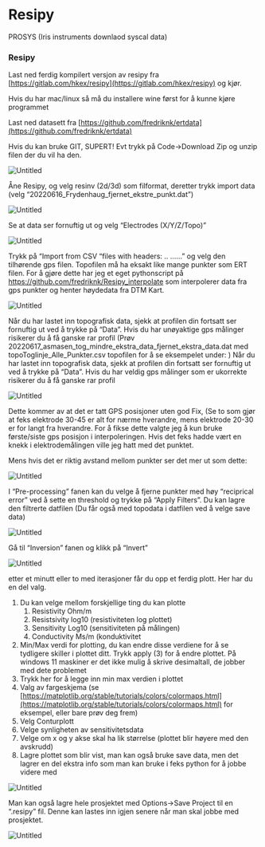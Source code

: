 # Resipy

PROSYS (Iris instruments downlaod syscal data)

### Resipy

Last ned ferdig kompilert versjon av resipy fra [https://gitlab.com/hkex/resipy](https://gitlab.com/hkex/resipy) og kjør.

Hvis du har mac/linux så må du installere wine først for å kunne kjøre programmet

Last ned datasett fra [https://github.com/fredriknk/ertdata](https://github.com/fredriknk/ertdata)

Hvis du kan bruke GIT, SUPERT! Evt trykk på Code->Download Zip og unzip filen der du vil ha den.

![Untitled](images/Untitled.png)

Åne Resipy, og velg resinv (2d/3d) som filformat, deretter trykk import data (velg “20220616_Frydenhaug_fjernet_ekstre_punkt.dat”)

![Untitled](images/Untitled%201.png)

Se at data ser fornuftig ut og velg “Electrodes (X/Y/Z/Topo)”

![Untitled](images/Untitled%202.png)

Trykk på “Import from CSV “files with headers: .. ……” og velg den tilhørende gps filen. Topofilen må ha eksakt like mange punkter som ERT filen. For å gjøre dette har jeg et eget pythonscript på https://github.com/fredriknk/Resipy_interpolate som interpolerer data fra gps punkter og henter høydedata fra DTM Kart.

![Untitled](images/Untitled%203.png)

Når du har lastet inn topografisk data, sjekk at profilen din fortsatt ser fornuftig ut ved å trykke på “Data”. Hvis du har unøyaktige gps målinger risikerer du å få ganske rar profil (Prøv  20220617_asmasen_tog_mindre_ekstra_data_fjernet_ekstra_data.dat med topoToglinje_Alle_Punkter.csv topofilen for å se eksempelet under: ) Når du har lastet inn topografisk data, sjekk at profilen din fortsatt ser fornuftig ut ved å trykke på “Data”. Hvis du har veldig gps målinger som er ukorrekte risikerer du å få ganske rar profil

![Untitled](images/Untitled%204.png)

Dette kommer av at det er tatt GPS posisjoner uten god Fix, (Se to som gjør at feks elektrode 30-45 er alt for nærme hverandre, mens elektrode 20-30 er for langt fra hverandre. For å fikse dette valgte jeg å kun bruke første/siste gps posisjon i interpoleringen. Hvis det feks hadde vært en knekk i elektrodemålingen ville jeg hatt med det punktet. 

Mens hvis det er riktig avstand mellom punkter ser det mer ut som dette:

![Untitled](images/Untitled%205.png)

I “Pre-processing” fanen kan du velge å fjerne punkter med høy “reciprical error” ved å sette en threshold og trykke på “Apply Filters”. Du kan lagre den filtrerte datfilen (Du får også med topodata i datfilen ved å velge save data) 

![Untitled](images/Untitled%206.png)

Gå til “Inversion” fanen og klikk på “Invert”

![Untitled](images/Untitled%207.png)

 etter et minutt eller to med iterasjoner får du opp et ferdig plott. Her har du en del valg.

1. Du kan velge mellom forskjellige ting du kan plotte 
    1. Resistivity Ohm/m
    2.  Resistsivity log10 (resistiviteten log plottet)
    3. Sensitivity Log10 (sensitiviteten på målingen)
    4. Conductivity Ms/m (konduktivitet
2. Min/Max verdi for plotting, du kan endre disse verdiene for å se tydligere skiller i plottet ditt. Trykk apply (3) for å endre plottet. På windows 11 maskiner er det ikke mulig å skrive desimaltall, de jobber med dete problemet
3. Trykk her for å legge inn min max verdien i plottet
4. Valg av fargeskjema (se [https://matplotlib.org/stable/tutorials/colors/colormaps.html](https://matplotlib.org/stable/tutorials/colors/colormaps.html) for eksempel, eller bare prøv deg frem)
5. Velg Conturplott
6. Velge synligheten av sensitivitetsdata
7. Velge om x og y akse skal ha lik størrelse (plottet blir høyere med den avskrudd)
8. Lagre plottet som blir vist, man kan også bruke save data, men det lagrer en del ekstra info som man kan bruke i feks python for å jobbe videre med

![Untitled](images/Untitled%208.png)

Man kan også lagre hele prosjektet med Options→Save Project til en “.resipy” fil. Denne kan lastes inn igjen senere når man skal jobbe med prosjektet.

![Untitled](images/Untitled%209.png)